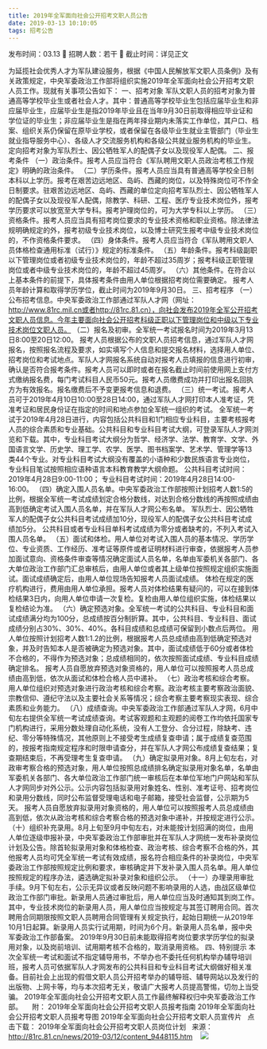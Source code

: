 ```yaml
---
title: 2019年全军面向社会公开招考文职人员公告
date: 2019-03-13 10:10:05
tags: 招考公告
---
```

发布时间：03.13   🌟   招聘人数：若干   🌈   截止时间：详见正文
<!-- more -->
为延揽社会优秀人才为军队建设服务，根据《中国人民解放军文职人员条例》及有关政策规定，中央军委政治工作部将组织实施2019年全军面向社会公开招考文职人员工作。现就有关事项公告如下：
一、招考对象
军队文职人员的招考对象为普通高等学校毕业生或者社会人才。其中：普通高等学校毕业生包括应届毕业生和非应届毕业生，应届毕业生是指2019年毕业且在当年9月30日前取得相应毕业证和学位证的毕业生；非应届毕业生是指在两年择业期内未落实工作单位，其户口、档案、组织关系仍保留在原毕业学校，或者保留在各级毕业生就业主管部门（毕业生就业指导服务中心）、各级人才交流服务机构和各级公共就业服务机构的毕业生。
定向招考对象为军队烈士、因公牺牲军人的配偶子女以及现役军人配偶。
二、报考条件
（一）政治条件。报考人员应当符合《军队聘用文职人员政治考核工作规定》明确的政治条件。
（二）学历条件。报考人员应当具有普通高等学校全日制本科以上学历。报考在艰苦边远地区、岛屿、西藏的岗位，以及特殊岗位可不作全日制要求。驻艰苦边远地区、岛屿、西藏的单位定向招考军队烈士、因公牺牲军人的配偶子女以及现役军人配偶，除教学、科研、工程、医疗专业技术岗位外，报考学历要求可以放宽至大学专科。报考护理岗位的，可为大学专科以上学历。
（三）资格条件。报考人员应当具有招考岗位要求的专业技术资格和职业资格。除法律法规明确规定的外，报考初级专业技术岗位，以及博士研究生报考中级专业技术岗位的，不作资格条件要求。
（四）身体条件。报考人员应当符合《军队聘用文职人员体格检查通用标准（试行）》规定的标准条件。
（五）年龄条件。报考科级副职以下管理岗位或者初级专业技术岗位的，年龄不超过35周岁；报考科级正职管理岗位或者中级专业技术岗位的，年龄不超过45周岁。
（六）其他条件。在符合以上基本条件的前提下，具体报考条件由用人单位根据招考岗位需要确定。
报考人员年龄计算和取得学历学位，截止时间为2019年9月30日。
三、招考程序
（一）公布招考信息。中央军委政治工作部通过军队人才网（网址：http://www.81rc.mil.cn或者http://81rc.81.cn），向社会发布2019年全军公开招考文职人员信息。今年主要面向社会公开招考科级正职以下管理岗位和中级以下专业技术岗位文职人员。
（二）报名及初审。全军统一考试报名时间为2019年3月13日8:00至20日12:00。
报考人员根据公布的文职人员招考信息，通过军队人才网报名，按照报名流程及要求，如实填写个人信息和提交报名材料，选择用人单位、招考岗位和考试地点。军队人才网报名系统自动对报考人员填报的信息进行初审，确认是否符合报考条件。报考人员可以即时或者在报名截止时间前使用网上支付方式缴纳报名费，每门考试科目人民币50元。报考人员缴费成功并打印出报名回执方为有效报名。报名缴费后不予变更报考信息和退费。
（三）统一考试。报考人员可于2019年4月10日10:00至28日14:00，通过军队人才网打印本人准考证，凭准考证和居民身份证在指定的时间和地点参加全军统一组织的考试。
全军统一考试于2019年4月28日进行，内容包括公共科目和1门相应专业科目，主要考核报考人员的综合素质和专业基础。公共科目和专业科目考试大纲，可登录军队人才网浏览和下载。其中，专业科目考试大纲分为哲学、经济学、法学、教育学、文学、外国语言文学、历史学、理工学、农学、医学、图书档案学、艺术学、管理学等13类44个专业。对专业科目考试大纲没有覆盖的小语种和少数民族语言专业岗位，专业科目笔试按照相应语种语言本科教育教学大纲命题。
公共科目考试时间：2019年4月28日9:00-11:00；
专业科目考试时间：2019年4月28日14:00-16:00。
（四）确定入围人员名单。中央军委政治工作部按照计划招考人数1:5的比例，根据全军统一考试成绩划定合格分数线，对达到合格分数线的再按照成绩由高到低确定考试入围人员名单，并在军队人才网公布名单。
军队烈士、因公牺牲军人的配偶子女公共科目考试成绩加10分，现役军人的配偶子女公共科目考试成绩加5分。
公共科目或者专业科目单科考试成绩为零分或者缺考的，不列入考试入围人员名单。
（五）面试和体检。用人单位对考试入围人员的基本情况、学历学位、专业资质、工作经历、准考证等原件或者证明材料进行审查，依据报考人员参加面试意向、资格条件审查等情况确定面试人员名单，名单由军委机关各部门、各大单位政治工作部门汇总审核后，由用人单位或者其上级单位按照规定组织实施面试。面试成绩确定后，由用人单位现场告知报考人员面试成绩。
体检在规定的医疗机构进行，费用由用人单位承担。报考人员对体检结果有疑问的，可以在接到体检结果3日内，向用人单位申请一次复检。复检由用人单位组织实施，体检结果以复检结论为准。
（六）确定预选对象。全军统一考试的公共科目、专业科目和面试成绩满分均为100分，总成绩按百分制折算。其中，公共科目、专业科目、面试成绩分别占30%、30%、40%。各科目成绩和总成绩可保留到小数点后两位。
用人单位按照计划招考人数1:1.2的比例，根据报考人员总成绩由高到低确定预选对象，并及时告知本人是否被确定为预选对象。其中，面试成绩低于60分或者体检不合格的，不得作为预选对象；总成绩相同的，依次按照面试成绩、专业科目成绩确定排名。
报考人员自愿放弃预选对象资格的，用人单位可以按照报考人员总成绩由高到低，依次从面试和体检合格人员中递补。
（七）政治考核和综合考察。用人单位组织对预选对象进行政治考核和综合考察。政治考核主要考察政治面貌、宗教信仰、遵纪守法以及主要社会关系等情况；综合考察主要考察现实表现、综合素质和业务能力。
（八）成绩查询。中央军委政治工作部通过军队人才网，6月中旬左右提供全军统一考试成绩查询。考试客观题和主观题的阅卷工作均依托国家专门机构进行，采用分数处理自动化系统，没有人工登分、合分过程，除缺考、违纪、零分等特殊情况，其他原则上不接受考生成绩复查申请；属于成绩复查范围的，按报考指南规定程序和时限申请查分，并在军队人才网公布成绩复查结果；复查期结束后，不再受理考生复查申请。
（九）确定拟录用对象。8月上旬左右，对政审考察合格的预选对象，用人单位按照总成绩排名确定拟录用对象名单，名单由军委机关各部门、各大单位政治工作部门统一审核后在本单位军地门户网站和军队人才网同步对外公示。公示内容包括拟录用对象姓名、性别、准考证号、招考岗位和录用分数线，同时公布监督受理电话和电子邮箱，接受社会监督，公示期为5天。
报考人员自愿放弃拟录用对象资格的，用人单位可以按照报考人员总成绩由高到低，依次从政治考核和综合考察合格的预选对象中递补，并按规定进行公示。
（十）组织补充录用。8月上旬至9月中旬左右，对未能按计划招满的岗位，由用人单位逐级申报补录，中央军委政治工作部审批并在军队人才网统一发布补录岗位计划及公告。除首轮拟录用对象和体格检查、政治考核、综合考察不合格的外，其他报考人员均可凭全军统一考试有效成绩，报名符合相应条件的补录岗位，中央军委政治工作部按照规定比例和要求，审核确定并下发补录入围人员名单。用人单位按照规定的程序办法，遴选确定拟补录对象和组织公示。
（十一）办理录用审批手续。9月下旬左右，公示无异议或者反映问题不影响录用的人选，由战区级单位政治工作部门审批。新录用人员通过审批后，用人单位应当及时通知其到岗工作。其中，专业技术岗位的新录用人员，用人单位应当按规定与其签订聘用合同。首次聘用合同期限按照文职人员聘用合同管理有关规定执行，起始日期统一从2019年10月1日起算。新录用人员实行试用期，时间为6个月。新录用人员名单，报中央军委政治工作部备案。
2019年9月30日前未能取得招考岗位要求学历学位的拟录用对象，以及岗前培训、试用期考核不合格的，取消录用资格。
四、特别提示
本次全军统一考试和面试不指定辅导用书，不举办也不委托任何机构举办辅导培训班，报考人员可依据军队人才网发布的公共科目和专业科目考试大纲做好相关准备。目前社会上出现的假借文职人员公开招考举办的辅导班、辅导网站以及发行的出版物、上网卡等，均与本次招考无关，敬请广大报考人员提高警惕，切勿上当受骗。
2019年全军面向社会公开招考文职人员工作最终解释权归中央军委政治工作部。
 
 
附：
2019年全军面向社会公开招考文职人员报考指南
2019年全军面向社会公开招考文职人员报考导图
2019年全军面向社会公开招考文职人员宣传片
 
点击下载：
2019年全军面向社会公开招考文职人员岗位计划
 
来源：
http://81rc.81.cn/news/2019-03/12/content_9448115.htm
 
 ![](https://cdn.weiweiblog.cn/20181015134814.png)